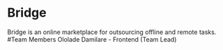 # Bridge
Bridge is an online marketplace for outsourcing offline and remote tasks.
#Team Members
Ololade Damilare - Frontend (Team Lead)

